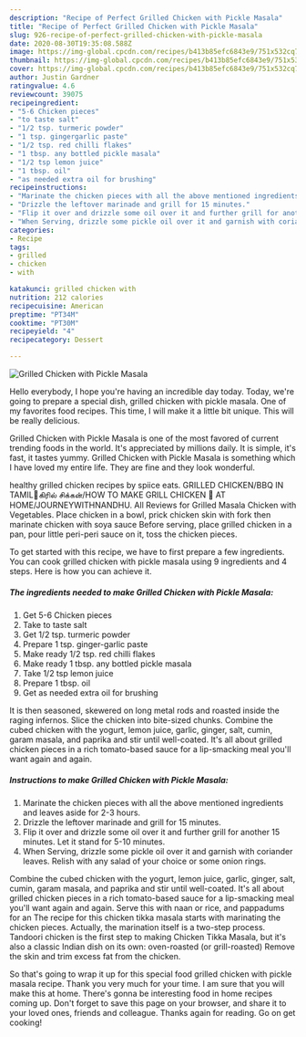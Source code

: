 ```yaml
---
description: "Recipe of Perfect Grilled Chicken with Pickle Masala"
title: "Recipe of Perfect Grilled Chicken with Pickle Masala"
slug: 926-recipe-of-perfect-grilled-chicken-with-pickle-masala
date: 2020-08-30T19:35:08.588Z
image: https://img-global.cpcdn.com/recipes/b413b85efc6843e9/751x532cq70/grilled-chicken-with-pickle-masala-recipe-main-photo.jpg
thumbnail: https://img-global.cpcdn.com/recipes/b413b85efc6843e9/751x532cq70/grilled-chicken-with-pickle-masala-recipe-main-photo.jpg
cover: https://img-global.cpcdn.com/recipes/b413b85efc6843e9/751x532cq70/grilled-chicken-with-pickle-masala-recipe-main-photo.jpg
author: Justin Gardner
ratingvalue: 4.6
reviewcount: 39075
recipeingredient:
- "5-6 Chicken pieces"
- "to taste salt"
- "1/2 tsp. turmeric powder"
- "1 tsp. gingergarlic paste"
- "1/2 tsp. red chilli flakes"
- "1 tbsp. any bottled pickle masala"
- "1/2 tsp lemon juice"
- "1 tbsp. oil"
- "as needed extra oil for brushing"
recipeinstructions:
- "Marinate the chicken pieces with all the above mentioned ingredients and leaves aside for 2-3 hours."
- "Drizzle the leftover marinade and grill for 15 minutes."
- "Flip it over and drizzle some oil over it and further grill for another 15 minutes. Let it stand for 5-10 minutes."
- "When Serving, drizzle some pickle oil over it and garnish with coriander leaves. Relish with any salad of your choice or some onion rings."
categories:
- Recipe
tags:
- grilled
- chicken
- with

katakunci: grilled chicken with 
nutrition: 212 calories
recipecuisine: American
preptime: "PT34M"
cooktime: "PT30M"
recipeyield: "4"
recipecategory: Dessert

---
```



![Grilled Chicken with Pickle Masala](https://img-global.cpcdn.com/recipes/b413b85efc6843e9/751x532cq70/grilled-chicken-with-pickle-masala-recipe-main-photo.jpg)

Hello everybody, I hope you're having an incredible day today. Today, we're going to prepare a special dish, grilled chicken with pickle masala. One of my favorites food recipes. This time, I will make it a little bit unique. This will be really delicious.

Grilled Chicken with Pickle Masala is one of the most favored of current trending foods in the world. It's appreciated by millions daily. It is simple, it's fast, it tastes yummy. Grilled Chicken with Pickle Masala is something which I have loved my entire life. They are fine and they look wonderful.

healthy grilled chicken recipes by spiice eats. GRILLED CHICKEN/BBQ IN TAMIL🍗கிரில் சிக்கன்/HOW TO MAKE GRILL CHICKEN 🍗 AT HOME/JOURNEYWITHNANDHU. All Reviews for Grilled Masala Chicken with Vegetables. Place chicken in a bowl, prick chicken skin with fork then marinate chicken with soya sauce Before serving, place grilled chicken in a pan, pour little peri-peri sauce on it, toss the chicken pieces.


To get started with this recipe, we have to first prepare a few ingredients. You can cook grilled chicken with pickle masala using 9 ingredients and 4 steps. Here is how you can achieve it.

<!--inarticleads1-->

##### The ingredients needed to make Grilled Chicken with Pickle Masala:

1. Get 5-6 Chicken pieces
1. Take to taste salt
1. Get 1/2 tsp. turmeric powder
1. Prepare 1 tsp. ginger-garlic paste
1. Make ready 1/2 tsp. red chilli flakes
1. Make ready 1 tbsp. any bottled pickle masala
1. Take 1/2 tsp lemon juice
1. Prepare 1 tbsp. oil
1. Get as needed extra oil for brushing


It is then seasoned, skewered on long metal rods and roasted inside the raging infernos. Slice the chicken into bite-sized chunks. Combine the cubed chicken with the yogurt, lemon juice, garlic, ginger, salt, cumin, garam masala, and paprika and stir until well-coated. It&#39;s all about grilled chicken pieces in a rich tomato-based sauce for a lip-smacking meal you&#39;ll want again and again. 

<!--inarticleads2-->

##### Instructions to make Grilled Chicken with Pickle Masala:

1. Marinate the chicken pieces with all the above mentioned ingredients and leaves aside for 2-3 hours.
1. Drizzle the leftover marinade and grill for 15 minutes.
1. Flip it over and drizzle some oil over it and further grill for another 15 minutes. Let it stand for 5-10 minutes.
1. When Serving, drizzle some pickle oil over it and garnish with coriander leaves. Relish with any salad of your choice or some onion rings.


Combine the cubed chicken with the yogurt, lemon juice, garlic, ginger, salt, cumin, garam masala, and paprika and stir until well-coated. It&#39;s all about grilled chicken pieces in a rich tomato-based sauce for a lip-smacking meal you&#39;ll want again and again. Serve this with naan or rice, and pappadums for an The recipe for this chicken tikka masala starts with marinating the chicken pieces. Actually, the marination itself is a two-step process. Tandoori chicken is the first step to making Chicken Tikka Masala, but it&#39;s also a classic Indian dish on its own: oven-roasted (or grill-roasted) Remove the skin and trim excess fat from the chicken. 

So that's going to wrap it up for this special food grilled chicken with pickle masala recipe. Thank you very much for your time. I am sure that you will make this at home. There's gonna be interesting food in home recipes coming up. Don't forget to save this page on your browser, and share it to your loved ones, friends and colleague. Thanks again for reading. Go on get cooking!
